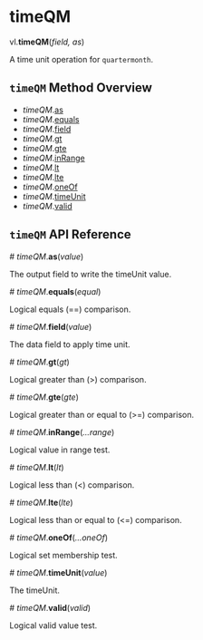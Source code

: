 # timeQM

vl.<b>timeQM</b>(<em>field, as</em>)

A time unit operation for <code>quartermonth</code>.

## <code>timeQM</code> Method Overview

* <em>timeQM</em>.<a href="#as">as</a>
* <em>timeQM</em>.<a href="#equals">equals</a>
* <em>timeQM</em>.<a href="#field">field</a>
* <em>timeQM</em>.<a href="#gt">gt</a>
* <em>timeQM</em>.<a href="#gte">gte</a>
* <em>timeQM</em>.<a href="#inRange">inRange</a>
* <em>timeQM</em>.<a href="#lt">lt</a>
* <em>timeQM</em>.<a href="#lte">lte</a>
* <em>timeQM</em>.<a href="#oneOf">oneOf</a>
* <em>timeQM</em>.<a href="#timeUnit">timeUnit</a>
* <em>timeQM</em>.<a href="#valid">valid</a>

## <code>timeQM</code> API Reference

<a name="as">#</a>
<em>timeQM</em>.<b>as</b>(<em>value</em>)

The output field to write the timeUnit value.

<a name="equals">#</a>
<em>timeQM</em>.<b>equals</b>(<em>equal</em>)

Logical equals (==) comparison.

<a name="field">#</a>
<em>timeQM</em>.<b>field</b>(<em>value</em>)

The data field to apply time unit.

<a name="gt">#</a>
<em>timeQM</em>.<b>gt</b>(<em>gt</em>)

Logical greater than (>) comparison.

<a name="gte">#</a>
<em>timeQM</em>.<b>gte</b>(<em>gte</em>)

Logical greater than or equal to (>=) comparison.

<a name="inRange">#</a>
<em>timeQM</em>.<b>inRange</b>(<em>...range</em>)

Logical value in range test.

<a name="lt">#</a>
<em>timeQM</em>.<b>lt</b>(<em>lt</em>)

Logical less than (<) comparison.

<a name="lte">#</a>
<em>timeQM</em>.<b>lte</b>(<em>lte</em>)

Logical less than or equal to (<=) comparison.

<a name="oneOf">#</a>
<em>timeQM</em>.<b>oneOf</b>(<em>...oneOf</em>)

Logical set membership test.

<a name="timeUnit">#</a>
<em>timeQM</em>.<b>timeUnit</b>(<em>value</em>)

The timeUnit.

<a name="valid">#</a>
<em>timeQM</em>.<b>valid</b>(<em>valid</em>)

Logical valid value test.

